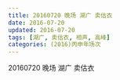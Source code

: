 ```yaml
---
title: 20160720 晚场 湖广 卖估衣
date: 2016-07-20
updated: 2016-07-20
tags: [湖广, 卖估衣, 相声, 高峰] 
categories: (2016)丙申年场次 
---
```

20160720 晚场 湖广 卖估衣
